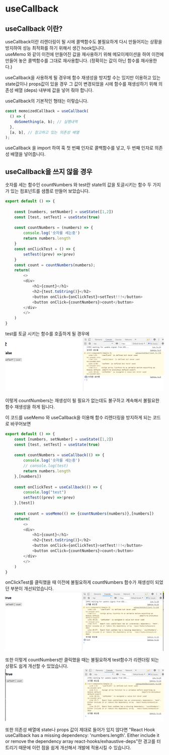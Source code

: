 # useCallback

## useCallback 이란?

useCallback이란 리렌더링이 될 시에 콜백함수도 불필요하게 다시 만들어지는 상황을 방지하여 성능 최적화를 하기 위해서 생긴 hook입니다.    
useMemo 와 같이 이전에 만들어진 값을 재사용하기 위해 메모이제이션을 하여 이전에 만들어 놓은 콜백함수를 그대로 재사용합니다. (정확히는 값이 아닌 함수를 재사용한다.)   

useCallback을  사용하게 될 경우에 함수 재생성을 방지할 수는 있지만 이용하고 있는 state값이나 props값이 있을 경우 그 값이 변경되었을 시에 함수를 재생성하기 위해 의존성 배열 (deps) 내부에 값을 넣어 줘야 합니다.    

useCallback의 기본적인 형태는 이렇습니다.    

```javascript
const memoizedCallback = useCallback(
  () => {
    doSomething(a, b); // 실행내역
  },
  [a, b], // 참고하고 있는 의존성 배열
);
```

useCallback 을 import 하여 훅 첫 번쨰 인자로 콜백함수를 넣고, 두 번째 인자로 의존성 배열을 넣어줍니다.

## useCallback을 쓰지 않을 경우 
숫자를 세는 함수인 countNumbers 와 test란 state의 값을 토글시키는 함수 두 가지가 있는 컴포넌트를 샘플로 만들어 보았습니다. 

```javascript
export default () => {

    const [numbers, setNumber] = useState([1,2])
    const [test, setTest] = useState(true)

    const countNumbers = (numbers) => {
        console.log('숫자를 세는중')
        return numbers.length
    }
    const onClickTest = () => {
        setTest((prev) =>!prev)
    }
    const count = countNumbers(numbers);
    return(
        <>
        <div>
            <h1>{count}</h1>
            <h2>{test.toString()}</h2>
            <button onClick={onClickTest}>setTest!!!</button>
            <button onClick={countNumbers}>count</button>
        </div>
        </>
    )
}
```

test를 토글 시키는 함수를 호출하게 될 경우에    
 ![usecallback1](resources/images/usecallback1.PNG) 


이렇게 countNumbers는 재생성이 될 필요가 없는데도 불구하고 계속해서 불필요한 함수 재생성을 하게 됩니다.   

이 코드를 useMemo 와 useCallback을 이용해 함수 리렌더링을 방지하게 되는 코드로 바꾸어보면   

```javascript
export default () => {
    const [numbers, setNumber] = useState([1,2])
    const [test, setTest] = useState(true)

    const countNumbers = useCallback(() => {
        console.log('숫자를 세는중')
        // console.log(test)
        return numbers.length
    },[numbers])

    const onClickTest = useCallback(() => {
        console.log("test")
        setTest((prev) =>!prev)
    },[test])

    const count = useMemo(() => {countNumbers(numbers)},[numbers])
    return(
        <>
        <div>
            <h1>{count}</h1>
            <h2>{test.toString()}</h2>
            <button onClick={onClickTest}>setTest!!!</button>
            <button onClick={countNumbers}>count</button>
        </div>
        </>
    )
}
```

onClickTest를 클릭했을 때 이전에 불필요하게 countNumbers 함수가 재생성이 되었던 부분이 개선되었습니다.     
![usecallback2-testclick](resources/images/usecallback2-testclick.PNG) 

또한 이렇게 countNumbers만 클릭했을 때는 불필요하게 test함수가 리렌더링 되는 상황도 쉽게 개선할 수 있었습니다.    
 ![usecallback2-countclick](resources/images/usecallback2-countclick.PNG) 

 또한 의존성 배열에 state나 props 값이 제대로 들어가 있지 않다면 
 "React Hook useCallback has a missing dependency: 'numbers.length'. Either include it or remove the dependency array  react-hooks/exhaustive-deps"란 경고를 터트리기 때문에 이런 점을 쉽게 개선해서 개발에 적용시킬 수 있습니다.    